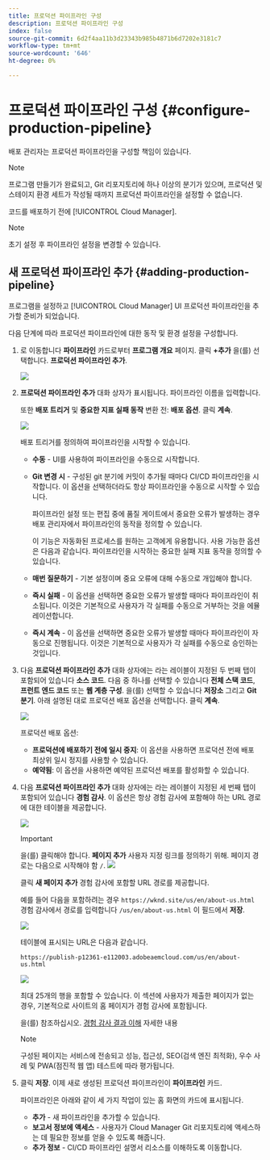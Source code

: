 ```yaml
---
title: 프로덕션 파이프라인 구성
description: 프로덕션 파이프라인 구성
index: false
source-git-commit: 6d2f4aa11b3d23343b985b4871b6d7202e3181c7
workflow-type: tm+mt
source-wordcount: '646'
ht-degree: 0%

---
```



# 프로덕션 파이프라인 구성 {#configure-production-pipeline}

배포 관리자는 프로덕션 파이프라인을 구성할 책임이 있습니다.

>[!NOTE]
>프로그램 만들기가 완료되고, Git 리포지토리에 하나 이상의 분기가 있으며, 프로덕션 및 스테이지 환경 세트가 작성될 때까지 프로덕션 파이프라인을 설정할 수 없습니다.

코드를 배포하기 전에 [!UICONTROL Cloud Manager].

>[!NOTE]
>초기 설정 후 파이프라인 설정을 변경할 수 있습니다.

## 새 프로덕션 파이프라인 추가 {#adding-production-pipeline}

프로그램을 설정하고 [!UICONTROL Cloud Manager] UI 프로덕션 파이프라인을 추가할 준비가 되었습니다.

다음 단계에 따라 프로덕션 파이프라인에 대한 동작 및 환경 설정을 구성합니다.

1. 로 이동합니다 **파이프라인** 카드로부터 **프로그램 개요** 페이지.
클릭 **+추가** 을(를) 선택합니다. **프로덕션 파이프라인 추가**.

   ![](/help/implementing/cloud-manager/assets/configure-pipeline/add-prod-1.png)

1. **프로덕션 파이프라인 추가** 대화 상자가 표시됩니다. 파이프라인 이름을 입력합니다.

   또한 **배포 트리거** 및 **중요한 지표 실패 동작** 변환 전: **배포 옵션**. 클릭 **계속**.

   ![](/help/implementing/cloud-manager/assets/configure-pipeline/prod-pipeline-add2.png)


   배포 트리거를 정의하여 파이프라인을 시작할 수 있습니다.

   * **수동** - UI를 사용하여 파이프라인을 수동으로 시작합니다.
   * **Git 변경 시** - 구성된 git 분기에 커밋이 추가될 때마다 CI/CD 파이프라인을 시작합니다. 이 옵션을 선택하더라도 항상 파이프라인을 수동으로 시작할 수 있습니다.

      파이프라인 설정 또는 편집 중에 품질 게이트에서 중요한 오류가 발생하는 경우 배포 관리자에서 파이프라인의 동작을 정의할 수 있습니다.

      이 기능은 자동화된 프로세스를 원하는 고객에게 유용합니다. 사용 가능한 옵션은 다음과 같습니다.
   파이프라인을 시작하는 중요한 실패 지표 동작을 정의할 수 있습니다.

   * **매번 질문하기** - 기본 설정이며 중요 오류에 대해 수동으로 개입해야 합니다.
   * **즉시 실패** - 이 옵션을 선택하면 중요한 오류가 발생할 때마다 파이프라인이 취소됩니다. 이것은 기본적으로 사용자가 각 실패를 수동으로 거부하는 것을 에뮬레이션합니다.
   * **즉시 계속** - 이 옵션을 선택하면 중요한 오류가 발생할 때마다 파이프라인이 자동으로 진행됩니다. 이것은 기본적으로 사용자가 각 실패를 수동으로 승인하는 것입니다.


1. 다음 **프로덕션 파이프라인 추가** 대화 상자에는 라는 레이블이 지정된 두 번째 탭이 포함되어 있습니다 **소스 코드**. 다음 중 하나를 선택할 수 있습니다 **전체 스택 코드**, **프런트 엔드 코드** 또는 **웹 계층 구성**. 을(를) 선택할 수 있습니다 **저장소** 그리고 **Git 분기**. 아래 설명된 대로 프로덕션 배포 옵션을 선택합니다. 클릭 **계속**.

   ![](/help/implementing/cloud-manager/assets/configure-pipeline/prod-fullstack1.png)

   프로덕션 배포 옵션:

   * **프로덕션에 배포하기 전에 일시 중지**: 이 옵션을 사용하면 프로덕션 전에 배포 최상위 일시 정지를 사용할 수 있습니다.
   * **예약됨**: 이 옵션을 사용하면 예약된 프로덕션 배포를 활성화할 수 있습니다.

1. 다음 **프로덕션 파이프라인 추가** 대화 상자에는 라는 레이블이 지정된 세 번째 탭이 포함되어 있습니다 **경험 감사**. 이 옵션은 항상 경험 감사에 포함해야 하는 URL 경로에 대한 테이블을 제공합니다.

   ![](/help/implementing/cloud-manager/assets/configure-pipeline/add-prod-audit.png)

   >[!IMPORTANT]
   >을(를) 클릭해야 합니다. **페이지 추가** 사용자 지정 링크를 정의하기 위해. 페이지 경로는 다음으로 시작해야 함 `/`.
   >![](/help/implementing/cloud-manager/assets/configure-pipeline/add-prod-audit2.png)


   클릭 **새 페이지 추가** 경험 감사에 포함할 URL 경로를 제공합니다.

   예를 들어 다음을 포함하려는 경우 `https://wknd.site/us/en/about-us.html` 경험 감사에서 경로를 입력합니다 `/us/en/about-us.html` 이 필드에서 **저장**.

   ![](/help/implementing/cloud-manager/assets/configure-pipeline/add-prod-audit3.png)

   테이블에 표시되는 URL은 다음과 같습니다.

   `https://publish-p12361-e112003.adobeaemcloud.com/us/en/about-us.html`

   ![](/help/implementing/cloud-manager/assets/configure-pipeline/add-prod-audit4.png)

   최대 25개의 행을 포함할 수 있습니다. 이 섹션에 사용자가 제출한 페이지가 없는 경우, 기본적으로 사이트의 홈 페이지가 경험 감사에 포함됩니다.

   을(를) 참조하십시오. [경험 감사 결과 이해](/help/implementing/cloud-manager/experience-audit-testing.md) 자세한 내용

   >[!NOTE]
   > 구성된 페이지는 서비스에 전송되고 성능, 접근성, SEO(검색 엔진 최적화), 우수 사례 및 PWA(점진적 웹 앱) 테스트에 따라 평가됩니다.

1. 클릭 **저장**. 이제 새로 생성된 프로덕션 파이프라인이 **파이프라인** 카드.

   파이프라인은 아래와 같이 세 가지 작업이 있는 홈 화면의 카드에 표시됩니다.

   * **추가** - 새 파이프라인을 추가할 수 있습니다.
   * **보고서 정보에 액세스** - 사용자가 Cloud Manager Git 리포지토리에 액세스하는 데 필요한 정보를 얻을 수 있도록 해줍니다.
   * **추가 정보** - CI/CD 파이프라인 설명서 리소스를 이해하도록 이동합니다.





